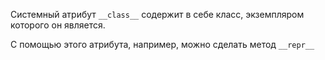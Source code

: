 Системный атрибут `__class__` содержит в себе класс, экземпляром которого он является.

С помощью этого атрибута, например, можно сделать метод `__repr__`